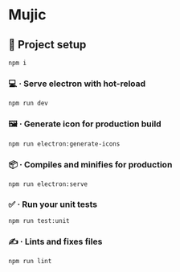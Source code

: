 # Mujic

## 🔨 Project setup
```
npm i
```

### 💻 · Serve electron with hot-reload
```
npm run dev
```

### 🖼 · Generate icon for production build
```
npm run electron:generate-icons
```

### 📦 · Compiles and minifies for production
```
npm run electron:serve
```

### ✅ · Run your unit tests
```
npm run test:unit
```

### ✍ · Lints and fixes files
```
npm run lint
```
